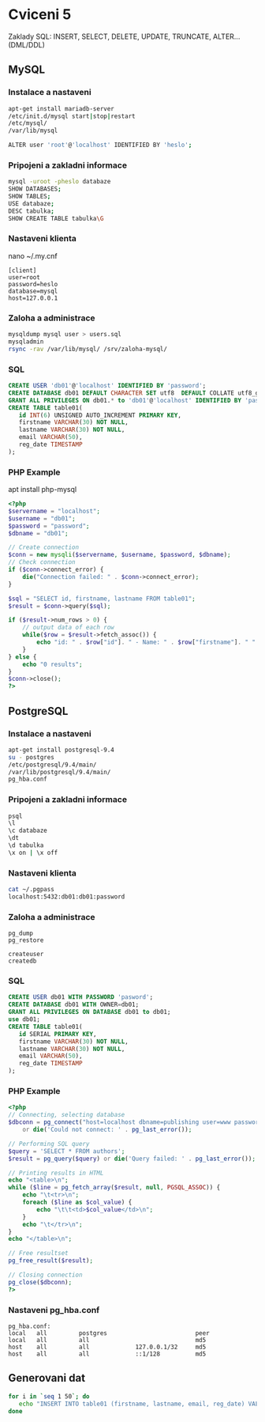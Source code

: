 # Cviceni 5

Zaklady SQL: INSERT, SELECT, DELETE, UPDATE, TRUNCATE, ALTER... (DML/DDL)

## MySQL

### Instalace a nastaveni

```bash
apt-get install mariadb-server
/etc/init.d/mysql start|stop|restart
/etc/mysql/
/var/lib/mysql

ALTER user 'root'@'localhost' IDENTIFIED BY 'heslo';

```

### Pripojeni a zakladni informace

```bash
mysql -uroot -pheslo databaze
SHOW DATABASES;
SHOW TABLES;
USE databaze;
DESC tabulka;
SHOW CREATE TABLE tabulka\G
```

### Nastaveni klienta
nano ~/.my.cnf
```
[client]
user=root
password=heslo
database=mysql
host=127.0.0.1
```

### Zaloha a administrace

```bash
mysqldump mysql user > users.sql
mysqladmin
rsync -rav /var/lib/mysql/ /srv/zaloha-mysql/
```

### SQL

```sql
CREATE USER 'db01'@'localhost' IDENTIFIED BY 'password';
CREATE DATABASE db01 DEFAULT CHARACTER SET utf8  DEFAULT COLLATE utf8_general_ci;
GRANT ALL PRIVILEGES ON db01.* to 'db01'@'localhost' IDENTIFIED BY 'password';
CREATE TABLE table01(
   id INT(6) UNSIGNED AUTO_INCREMENT PRIMARY KEY,
   firstname VARCHAR(30) NOT NULL,
   lastname VARCHAR(30) NOT NULL,
   email VARCHAR(50),
   reg_date TIMESTAMP
);
```

### PHP Example
apt install php-mysql
```php
<?php
$servername = "localhost";
$username = "db01";
$password = "password";
$dbname = "db01";

// Create connection
$conn = new mysqli($servername, $username, $password, $dbname);
// Check connection
if ($conn->connect_error) {
    die("Connection failed: " . $conn->connect_error);
} 

$sql = "SELECT id, firstname, lastname FROM table01";
$result = $conn->query($sql);

if ($result->num_rows > 0) {
    // output data of each row
    while($row = $result->fetch_assoc()) {
        echo "id: " . $row["id"]. " - Name: " . $row["firstname"]. " " . $row["lastname"]. "<br>";
    }
} else {
    echo "0 results";
}
$conn->close();
?>
```

## PostgreSQL

### Instalace a nastaveni

```bash
apt-get install postgresql-9.4
su - postgres
/etc/postgresql/9.4/main/
/var/lib/postgresql/9.4/main/
pg_hba.conf
```

### Pripojeni a zakladni informace

```bash
psql
\l
\c databaze
\dt 
\d tabulka
\x on | \x off
```

### Nastaveni klienta

```bash
cat ~/.pgpass
localhost:5432:db01:db01:password
```

### Zaloha a administrace

```
pg_dump
pg_restore

createuser
createdb
```

### SQL

```sql
CREATE USER db01 WITH PASSWORD 'pasword';
CREATE DATABASE db01 WITH OWNER=db01;
GRANT ALL PRIVILEGES ON DATABASE db01 to db01;
use db01;
CREATE TABLE table01(
   id SERIAL PRIMARY KEY,
   firstname VARCHAR(30) NOT NULL,
   lastname VARCHAR(30) NOT NULL,
   email VARCHAR(50),
   reg_date TIMESTAMP
);
```

### PHP Example

```php
<?php
// Connecting, selecting database
$dbconn = pg_connect("host=localhost dbname=publishing user=www password=foo")
    or die('Could not connect: ' . pg_last_error());

// Performing SQL query
$query = 'SELECT * FROM authors';
$result = pg_query($query) or die('Query failed: ' . pg_last_error());

// Printing results in HTML
echo "<table>\n";
while ($line = pg_fetch_array($result, null, PGSQL_ASSOC)) {
    echo "\t<tr>\n";
    foreach ($line as $col_value) {
        echo "\t\t<td>$col_value</td>\n";
    }
    echo "\t</tr>\n";
}
echo "</table>\n";

// Free resultset
pg_free_result($result);

// Closing connection
pg_close($dbconn);
?>
```

### Nastaveni pg_hba.conf

```
pg_hba.conf:
local   all         postgres                         peer
local   all         all                              md5
host    all         all             127.0.0.1/32     md5
host    all         all             ::1/128          md5
```


## Generovani dat

```bash
for i in `seq 1 50`; do 
   echo "INSERT INTO table01 (firstname, lastname, email, reg_date) VALUES ('$(pwgen 5 1)','$(pwgen 10 1)','$(pwgen 5 1)@spos-jindra.spos',now())" | mysql db01
done
```

